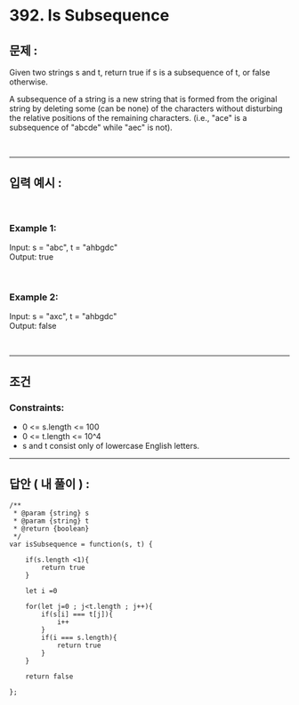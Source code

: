 # 392. Is Subsequence

## 문제 :

Given two strings s and t, return true if s is a subsequence of t, or false otherwise.

A subsequence of a string is a new string that is formed from the original string by deleting some (can be none) of the characters without disturbing the relative positions of the remaining characters. (i.e., "ace" is a subsequence of "abcde" while "aec" is not).

<br/>

---

## 입력 예시 :

<br/>

### Example 1:

Input: s = "abc", t = "ahbgdc"
<br/>
Output: true

<br/>

### Example 2:

Input: s = "axc", t = "ahbgdc"
<br/>
Output: false

<br/>

---

## 조건

### Constraints:

- 0 <= s.length <= 100
- 0 <= t.length <= 10^4
- s and t consist only of lowercase English letters.

---

## 답안 ( 내 풀이 ) :

```
/**
 * @param {string} s
 * @param {string} t
 * @return {boolean}
 */
var isSubsequence = function(s, t) {

    if(s.length <1){
        return true
    }

    let i =0

    for(let j=0 ; j<t.length ; j++){
        if(s[i] === t[j]){
            i++
        }
        if(i === s.length){
            return true
        }
    }

    return false

};
```
